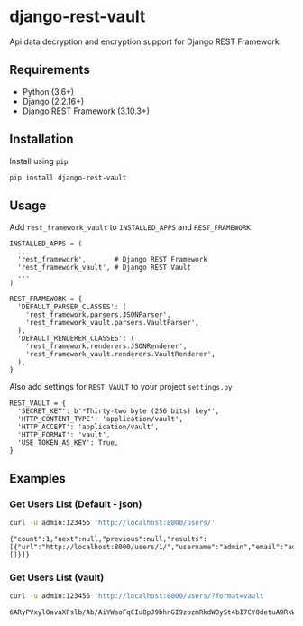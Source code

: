 # django-rest-vault

Api data decryption and encryption support for Django REST Framework

## Requirements

- Python (3.6+)
- Django (2.2.16+)
- Django REST Framework (3.10.3+)

## Installation

Install using `pip`

```sh
pip install django-rest-vault
```

## Usage

Add `rest_framework_vault` to `INSTALLED_APPS` and `REST_FRAMEWORK`

```
INSTALLED_APPS = (
  ...
  'rest_framework',       # Django REST Framework
  'rest_framework_vault', # Django REST Vault
  ...
)

REST_FRAMEWORK = {
  'DEFAULT_PARSER_CLASSES': (
    'rest_framework.parsers.JSONParser',
    'rest_framework_vault.parsers.VaultParser',
  ),
  'DEFAULT_RENDERER_CLASSES': (
    'rest_framework.renderers.JSONRenderer',
    'rest_framework_vault.renderers.VaultRenderer',
  ),
}
```

Also add settings for `REST_VAULT` to your project `settings.py`

```
REST_VAULT = {
  'SECRET_KEY': b'*Thirty-two byte (256 bits) key*',
  'HTTP_CONTENT_TYPE': 'application/vault',
  'HTTP_ACCEPT': 'application/vault',
  'HTTP_FORMAT': 'vault',
  'USE_TOKEN_AS_KEY': True,
}
```

## Examples

### Get Users List (Default - json)

```sh
curl -u admin:123456 'http://localhost:8000/users/'
```
```
{"count":1,"next":null,"previous":null,"results":[{"url":"http://localhost:8000/users/1/","username":"admin","email":"admin@example.com","groups":[]}]}
```

### Get Users List (vault)

```sh
curl -u admin:123456 'http://localhost:8000/users/?format=vault
```
```
6ARyPVxylOavaXFslb/Ab/AiYWsoFqCIu8pJ9bhnGI9zozmRkdWOySt4bI7CY0detuA9RkWhnHMS4/gLIu907E0Z8A0vHP56z493Zkld+UYSS94nk19LDr5TfkOEAQ0+A4C1AgbxlgSWk2XpxpDVZc4Nwm9rXOrP1xpIWXwAUREG520mdPwiR8AYPUpRVExsH7hSKXiasEVczAxPsXVKaamv/WC3CxgMldrIRA==
```
